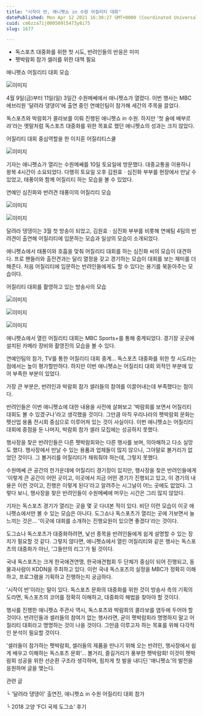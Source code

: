 ```yaml
---
title: "시작이 반, 애니펫쇼 in 수원 어질리티 대회"
datePublished: Mon Apr 12 2021 16:30:27 GMT+0000 (Coordinated Universal Time)
cuid: cm6zza7ij000509l5473y8i75
slug: 1677

---
```



- 독스포츠 대중화를 위한 첫 시도, 반려인들의 반응은 미미
- 펫박람회 참가 셀러를 위한 대책 필요

애니펫쇼 어질리티 대회 모습

![이미지](https://cdn.hashnode.com/res/hashnode/image/upload/v1739247869975/01edac74-d0c2-4899-9c97-cab5b8f3d424.jpeg)

4월 9일(금)부터 11일(일) 3일간 수원메쎄에서 애니펫쇼가 열렸다. 이번 행사는 MBC 에브리원 '달려라 댕댕이'에 출연 중인 연예인팀이 참가해 세간의 주목을 끌었다.

독스포츠와 박람회가 콜라보를 이뤄 진행된 애니펫쇼 in 수원. 하지만 '첫 술에 배부르랴'라는 옛말처럼 독스포츠 대중화를 위한 목표로 했던 애니펫쇼의 성과는 크지 않았다.

어질리티 대회 중심역할을 한 이지훈 어질리티스쿨

![이미지](https://cdn.hashnode.com/res/hashnode/image/upload/v1739247871945/41ed9733-0625-46d9-9d1b-4a5252295348.jpeg)

기자는 애니펫쇼가 열리는 수원메쎄를 10일 토요일에 방문했다. 대중교통을 이용하니 왕복 4시간이 소요되었다. 다행히 토요일 오후 김원효ㆍ심진화 부부를 현장에서 만날 수 있었고, 태풍이와 함께 어질리티 하는 모습을 볼 수 있었다.

연예인 심진화와 반려견 태풍이의 어질리티 모습

![이미지](https://cdn.hashnode.com/res/hashnode/image/upload/v1739247873985/144db2b9-0b8b-4699-99b2-c8c5d7b57f44.jpeg)

![이미지](https://cdn.hashnode.com/res/hashnode/image/upload/v1739247875899/7ddce98b-ce1a-4226-a69b-76114f7130c4.jpeg)

달려라 댕댕이는 3월 첫 방송이 되었고, 김원효ㆍ심진화 부부를 비롯해 연예팀 4팀의 반려견이 출연해 어질리티에 입문하는 모습과 일상의 모습이 소개되었다.

애니펫쇼에서 태풍이와 호흡을 맞춰 어질리티 대회를 하는 심진화 씨의 모습이 대견하다. 프로 핸들러와 출전견과는 달리 열정을 갖고 경기하는 모습이 대회를 보는 재미를 더해준다. 처음 어질리티에 입문하는 반려인들에게도 할 수 있다는 용기를 북돋아주는 모습이다.

어질리티 대회를 촬영하고 있는 방송사의 모습

![이미지](https://cdn.hashnode.com/res/hashnode/image/upload/v1739247877641/6999c8f2-c811-40d6-a597-ab8758051a34.jpeg)

![이미지](https://cdn.hashnode.com/res/hashnode/image/upload/v1739247879299/52b4d980-816c-47a6-97e7-05264ad2ae4f.jpeg)

![이미지](https://cdn.hashnode.com/res/hashnode/image/upload/v1739247881421/8832d95e-b1f8-42bc-badc-a01c9dbd5029.jpeg)

애니펫쇼에서 열린 어질리티 대회는 MBC Sports+를 통해 중계되었다. 경기장 곳곳에 설치된 카메라 장비와 촬영진의 모습을 볼 수 있다.

연예인팀의 참가, TV를 통한 어질리티 대회 중계... 독스포츠 대중화를 위한 첫 시도라는 점에서는 높이 평가할만하다. 하지만 이번 애니펫쇼는 어질리티 대회 외적인 부분에 있어 부족한 부분이 있었다.

가장 큰 부분은, 반려인과 박람회 참가 셀러들의 참여를 이끌어내는데 부족했다는 점이다.

반려인들은 이번 애니펫쇼에 대한 내용을 사전에 살펴보고 '박람회를 보면서 어질리티 대회도 볼 수 있겠구나'라고 생각했을 것이다. 그만큼 아직 우리나라의 펫박람회 문화는 펫산업 용품 전시회 중심으로 이루어져 있는 것이 사실이다. 이번 애니펫쇼는 어질리티 대회에 중점을 둔 나머지, 박람회 참가 셀러 모집에는 성공하지 못했다.

행사장을 찾은 반려인들은 다른 펫박람회와는 다른 행사를 보며, 의아해하고 다소 실망도 했다. 행사장에서 만날 수 있는 용품과 업체들이 많지 않으니, 그야말로 볼거리가 없었던 것이다. 그 볼거리를 어질리티가 채워줘야 하는데, 그렇지 못했다.

수원메쎄 큰 공간의 한가운데에 어질리티 경기장이 있지만, 행사장을 찾은 반려인들에게 '이렇게 큰 공간이 어떤 곳이고, 이곳에서 지금 어떤 경기가 진행되고 있고, 이 경기의 내용은 이런 것이고, 진행은 이렇게 된다'라고 알려주는 시그널이 어느 곳에도 없었다. 그렇다 보니, 행사장을 찾은 반려인들이 수원메쎄에 머무는 시간은 그리 많지 않았다.

기자는 독스포츠 경기가 열리는 곳을 몇 곳 다녀본 적이 있다. 비단 이런 모습이 이곳 애니펫쇼에서만 볼 수 있는 모습은 아니다. 도그쇼나 독스포츠가 열리는 곳에 가보면서 늘 느끼는 것은... '이곳에 대회를 소개하는 진행요원이 있으면 좋겠다'라는 것이다.

도그쇼나 독스포츠가 대중화하려면, 낯선 종목을 반려인들에게 쉽게 설명할 수 있는 장치가 필요할 것 같다. 그렇지 않다면, 애니펫쇼에서 열린 어질리티와 같은 행사는 독스포츠의 대중화가 아닌, '그들만의 리그'가 될 것이다.

국내 독스포츠는 크게 한국애견연맹, 한국애견협회 두 단체가 중심이 되어 진행되고, 동물과사람이 KDDN을 주최하고 있다. 이런 국내 독스포츠의 실정을 MBC가 정확히 이해하고, 프로그램을 기획하고 진행하는지 궁금하다.

'시작이 반'이라는 말이 있다. 독스포츠 문화의 대중화를 위한 것이 방송사 측의 기획의도라면, 독스포츠의 코어를 정확히 이해하고, 대중화의 해법을 찾아야 할 것이다.

행사를 진행한 애니펫쇼 주관사 역시, 독스포츠와 박람회의 콜라보를 염두에 두어야 할 것이다. 반려인들과 셀러들의 참여가 없는 행사라면, 굳이 펫박람회라 명명하지 말고 어질리티 대회라고 명명하는 것이 나을 것이다. 그만큼 이루고자 하는 목표를 위해 다각적인 분석이 필요할 것이다.

'셀러들이 참가하는 펫박람회, 셀러들의 제품을 만나기 위해 오는 반려인, 행사장에서 쉽게 배우고 이해하는 독스포츠 문화'... 볼거리, 즐길거리가 풍부한 펫박람회! 이것이 펫박람회 성공을 위한 선순환 구조라 생각하며, 힘차게 첫 발을 내디딘 '애니펫쇼'의 발전을 응원하며 글을 맺는다.

관련 글

└ '달려라 댕댕이' 출연진, 애니펫쇼 in 수원 어질리티 대회 참가

└ 2018 고양 'FCI 국제 도그쇼' 후기